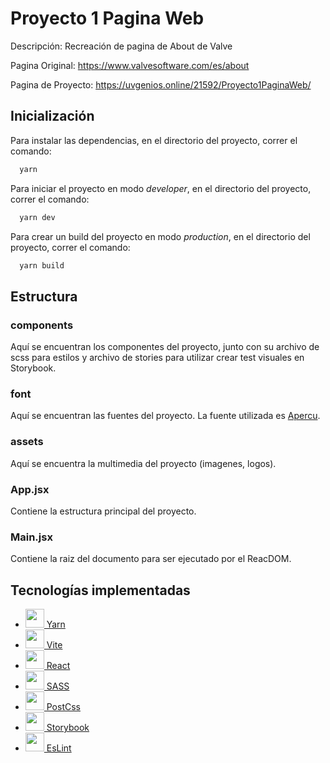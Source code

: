 # Proyecto 1 Pagina Web
Descripción: Recreación de pagina de About de Valve

Pagina Original:
https://www.valvesoftware.com/es/about

Pagina de Proyecto:
https://uvgenios.online/21592/Proyecto1PaginaWeb/


## Inicialización

 Para instalar las dependencias, en el directorio del proyecto, correr el comando:
  ```bash
    yarn
  ```  
  
  Para iniciar el proyecto en modo *developer*, en el directorio del proyecto, correr el comando:
  ```bash
    yarn dev
  ```
  
  Para crear un build del proyecto en modo *production*, en el directorio del proyecto, correr el comando:
  ```bash
    yarn build
  ```
## Estructura

 ### components
  Aquí se encuentran los componentes del proyecto, junto con su archivo de scss para estilos y archivo de stories para utilizar crear test visuales en Storybook.

  ### font
  Aquí se encuentran las fuentes del proyecto. La fuente utilizada es [Apercu](https://www.typewolf.com/apercu). 

  ### assets
  Aquí se encuentra la multimedia del proyecto (imagenes, logos).

  ### App.jsx
  Contiene la estructura principal del proyecto.

  ### Main.jsx
  Contiene la raiz del documento para ser ejecutado por el ReacDOM.
## Tecnologías implementadas
- <img src="https://seeklogo.com/images/Y/yarn-logo-F5E7A65FA2-seeklogo.com.png" width="30">[ Yarn](https://yarnpkg.com/)
- <img src="https://vitejs.dev/logo-with-shadow.png" width="30">[ Vite](https://vitejs.dev/)
- <img src="https://cdn4.iconfinder.com/data/icons/logos-3/600/React.js_logo-512.png" width="30">[ React](https://es.reactjs.org/)
- <img src="https://upload.wikimedia.org/wikipedia/commons/thumb/9/96/Sass_Logo_Color.svg/1280px-Sass_Logo_Color.svg.png" width="30">[ SASS](https://sass-lang.com/)
- <img src="https://camo.githubusercontent.com/a2ebaaedf9af41416a2717b3a28f405b39535397f4463c5c5119146c84c240f9/68747470733a2f2f706f73746373732e6f72672f6c6f676f2e737667" width="30">[ PostCss](https://postcss.org/)
- <img src="https://avatars.githubusercontent.com/u/22632046?s=200&v=4" width="30">[ Storybook](https://storybook.js.org/)
- <img src="https://upload.wikimedia.org/wikipedia/commons/thumb/e/e3/ESLint_logo.svg/1200px-ESLint_logo.svg.png" width="30">[ EsLint](https://eslint.org/)









